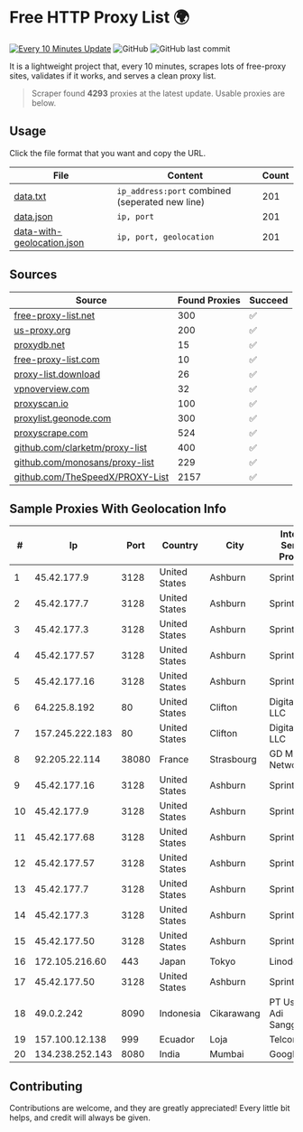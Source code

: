 
# Free HTTP Proxy List 🌍

[![Every 10 Minutes Update](https://github.com/mertguvencli/http-proxy-list/actions/workflows/main.yml/badge.svg?branch=main)](https://github.com/mertguvencli/http-proxy-list/actions/workflows/main.yml)
![GitHub](https://img.shields.io/github/license/mertguvencli/http-proxy-list)
![GitHub last commit](https://img.shields.io/github/last-commit/mertguvencli/http-proxy-list)

It is a lightweight project that, every 10 minutes, scrapes lots of free-proxy sites, validates if it works, and serves a clean proxy list.


> Scraper found **4293** proxies at the latest update. Usable proxies are below.

## Usage

Click the file format that you want and copy the URL.


|File|Content|Count|
|----|-------|-----|
|[data.txt](https://raw.githubusercontent.com/mertguvencli/http-proxy-list/main/proxy-list/data.txt)|`ip_address:port` combined (seperated new line)|201|
|[data.json](https://raw.githubusercontent.com/mertguvencli/http-proxy-list/main/proxy-list/data.json)|`ip, port`|201|
|[data-with-geolocation.json](https://raw.githubusercontent.com/mertguvencli/http-proxy-list/main/proxy-list/data-with-geolocation.json)|`ip, port, geolocation`|201|

## Sources

|Source|Found Proxies|Succeed|
|------|-------------|-------|
|[free-proxy-list.net](https://free-proxy-list.net)|300|✅|
|[us-proxy.org](https://www.us-proxy.org)|200|✅|
|[proxydb.net](http://proxydb.net)|15|✅|
|[free-proxy-list.com](https://free-proxy-list.com/?page=&port=&type%5B%5D=http&type%5B%5D=https&up_time=0&search=Search)|10|✅|
|[proxy-list.download](https://www.proxy-list.download/HTTP)|26|✅|
|[vpnoverview.com](https://vpnoverview.com/privacy/anonymous-browsing/free-proxy-servers)|32|✅|
|[proxyscan.io](https://www.proxyscan.io)|100|✅|
|[proxylist.geonode.com](https://proxylist.geonode.com/api/proxy-list?limit=300&page=1&sort_by=lastChecked&sort_type=desc&protocols=http,https)|300|✅|
|[proxyscrape.com](https://api.proxyscrape.com/v2/?request=displayproxies&protocol=http&timeout=10000&country=all&ssl=all&anonymity=all)|524|✅|
|[github.com/clarketm/proxy-list](https://raw.githubusercontent.com/clarketm/proxy-list/master/proxy-list-raw.txt)|400|✅|
|[github.com/monosans/proxy-list](https://raw.githubusercontent.com/monosans/proxy-list/main/proxies/http.txt)|229|✅|
|[github.com/TheSpeedX/PROXY-List](https://raw.githubusercontent.com/TheSpeedX/PROXY-List/master/http.txt)|2157|✅|


## Sample Proxies With Geolocation Info

|#|Ip|Port|Country|City|Internet Service Provider|
|-|--|----|-------|----|-------------------------|
|1|45.42.177.9|3128|United States|Ashburn|Sprint|
|2|45.42.177.7|3128|United States|Ashburn|Sprint|
|3|45.42.177.3|3128|United States|Ashburn|Sprint|
|4|45.42.177.57|3128|United States|Ashburn|Sprint|
|5|45.42.177.16|3128|United States|Ashburn|Sprint|
|6|64.225.8.192|80|United States|Clifton|DigitalOcean, LLC|
|7|157.245.222.183|80|United States|Clifton|DigitalOcean, LLC|
|8|92.205.22.114|38080|France|Strasbourg|GD MASS Network|
|9|45.42.177.16|3128|United States|Ashburn|Sprint|
|10|45.42.177.9|3128|United States|Ashburn|Sprint|
|11|45.42.177.68|3128|United States|Ashburn|Sprint|
|12|45.42.177.57|3128|United States|Ashburn|Sprint|
|13|45.42.177.7|3128|United States|Ashburn|Sprint|
|14|45.42.177.3|3128|United States|Ashburn|Sprint|
|15|45.42.177.50|3128|United States|Ashburn|Sprint|
|16|172.105.216.60|443|Japan|Tokyo|Linode, LLC|
|17|45.42.177.50|3128|United States|Ashburn|Sprint|
|18|49.0.2.242|8090|Indonesia|Cikarawang|PT Usaha Adi Sanggoro|
|19|157.100.12.138|999|Ecuador|Loja|Telconet S.A|
|20|134.238.252.143|8080|India|Mumbai|Google LLC|



## Contributing

Contributions are welcome, and they are greatly appreciated! Every
little bit helps, and credit will always be given.

